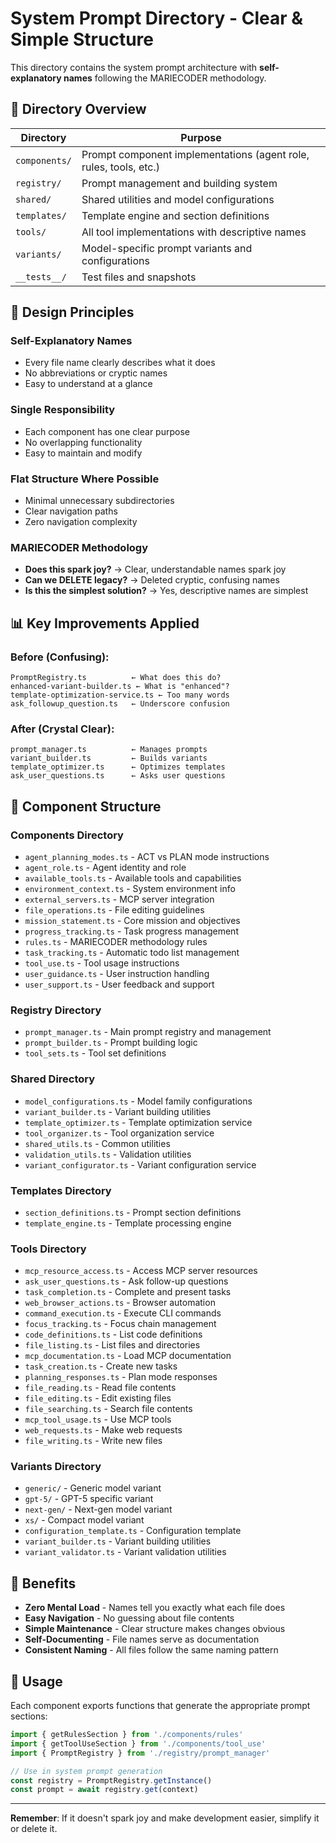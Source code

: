 # System Prompt Directory - Clear & Simple Structure

This directory contains the system prompt architecture with **self-explanatory names** following the MARIECODER methodology.

## 📁 Directory Overview

| Directory | Purpose |
|-----------|---------|
| `components/` | Prompt component implementations (agent role, rules, tools, etc.) |
| `registry/` | Prompt management and building system |
| `shared/` | Shared utilities and model configurations |
| `templates/` | Template engine and section definitions |
| `tools/` | All tool implementations with descriptive names |
| `variants/` | Model-specific prompt variants and configurations |
| `__tests__/` | Test files and snapshots |

## 🎯 Design Principles

### **Self-Explanatory Names**
- Every file name clearly describes what it does
- No abbreviations or cryptic names
- Easy to understand at a glance

### **Single Responsibility**
- Each component has one clear purpose
- No overlapping functionality
- Easy to maintain and modify

### **Flat Structure Where Possible**
- Minimal unnecessary subdirectories
- Clear navigation paths
- Zero navigation complexity

### **MARIECODER Methodology**
- **Does this spark joy?** → Clear, understandable names spark joy
- **Can we DELETE legacy?** → Deleted cryptic, confusing names
- **Is this the simplest solution?** → Yes, descriptive names are simplest

## 📊 Key Improvements Applied

### **Before (Confusing):**
```
PromptRegistry.ts          ← What does this do?
enhanced-variant-builder.ts ← What is "enhanced"?
template-optimization-service.ts ← Too many words
ask_followup_question.ts   ← Underscore confusion
```

### **After (Crystal Clear):**
```
prompt_manager.ts          ← Manages prompts
variant_builder.ts         ← Builds variants
template_optimizer.ts      ← Optimizes templates
ask_user_questions.ts      ← Asks user questions
```

## 🚀 Component Structure

### **Components Directory**
- `agent_planning_modes.ts` - ACT vs PLAN mode instructions
- `agent_role.ts` - Agent identity and role
- `available_tools.ts` - Available tools and capabilities
- `environment_context.ts` - System environment info
- `external_servers.ts` - MCP server integration
- `file_operations.ts` - File editing guidelines
- `mission_statement.ts` - Core mission and objectives
- `progress_tracking.ts` - Task progress management
- `rules.ts` - MARIECODER methodology rules
- `task_tracking.ts` - Automatic todo list management
- `tool_use.ts` - Tool usage instructions
- `user_guidance.ts` - User instruction handling
- `user_support.ts` - User feedback and support

### **Registry Directory**
- `prompt_manager.ts` - Main prompt registry and management
- `prompt_builder.ts` - Prompt building logic
- `tool_sets.ts` - Tool set definitions

### **Shared Directory**
- `model_configurations.ts` - Model family configurations
- `variant_builder.ts` - Variant building utilities
- `template_optimizer.ts` - Template optimization service
- `tool_organizer.ts` - Tool organization service
- `shared_utils.ts` - Common utilities
- `validation_utils.ts` - Validation utilities
- `variant_configurator.ts` - Variant configuration service

### **Templates Directory**
- `section_definitions.ts` - Prompt section definitions
- `template_engine.ts` - Template processing engine

### **Tools Directory**
- `mcp_resource_access.ts` - Access MCP server resources
- `ask_user_questions.ts` - Ask follow-up questions
- `task_completion.ts` - Complete and present tasks
- `web_browser_actions.ts` - Browser automation
- `command_execution.ts` - Execute CLI commands
- `focus_tracking.ts` - Focus chain management
- `code_definitions.ts` - List code definitions
- `file_listing.ts` - List files and directories
- `mcp_documentation.ts` - Load MCP documentation
- `task_creation.ts` - Create new tasks
- `planning_responses.ts` - Plan mode responses
- `file_reading.ts` - Read file contents
- `file_editing.ts` - Edit existing files
- `file_searching.ts` - Search file contents
- `mcp_tool_usage.ts` - Use MCP tools
- `web_requests.ts` - Make web requests
- `file_writing.ts` - Write new files

### **Variants Directory**
- `generic/` - Generic model variant
- `gpt-5/` - GPT-5 specific variant
- `next-gen/` - Next-gen model variant
- `xs/` - Compact model variant
- `configuration_template.ts` - Configuration template
- `variant_builder.ts` - Variant building utilities
- `variant_validator.ts` - Variant validation utilities

## 🎉 Benefits

- **Zero Mental Load** - Names tell you exactly what each file does
- **Easy Navigation** - No guessing about file contents
- **Simple Maintenance** - Clear structure makes changes obvious
- **Self-Documenting** - File names serve as documentation
- **Consistent Naming** - All files follow the same naming pattern

## 🔧 Usage

Each component exports functions that generate the appropriate prompt sections:

```typescript
import { getRulesSection } from './components/rules'
import { getToolUseSection } from './components/tool_use'
import { PromptRegistry } from './registry/prompt_manager'

// Use in system prompt generation
const registry = PromptRegistry.getInstance()
const prompt = await registry.get(context)
```

---

**Remember**: If it doesn't spark joy and make development easier, simplify it or delete it.
